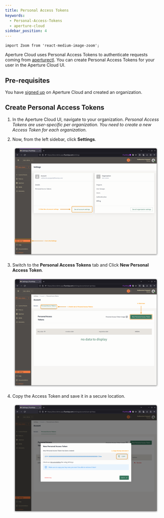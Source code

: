 ```yaml
---
title: Personal Access Tokens
keywords:
  - Personal-Access-Tokens
  - aperture-cloud
sidebar_position: 4
---
```


```mdx-code-block
import Zoom from 'react-medium-image-zoom';
```

Aperture Cloud uses Personal Access Tokens to authenticate requests coming from
[aperturectl][configure aperturectl]. You can create Personal Access Tokens for
your user in the Aperture Cloud UI.

## Pre-requisites

You have [signed up][sign-up] on Aperture Cloud and created an organization.

## Create Personal Access Tokens

1. In the Aperture Cloud UI, navigate to your organization. _Personal Access
   Tokens are user-specific per organization. You need to create a new Access
   Token for each organization._
2. Now, from the left sidebar, click **Settings**.

   ![Settings](./assets/personal-access-keys/settings.png)

3. Switch to the **Personal Access Tokens** tab and Click **New Personal Access
   Token**.

   ![Personal Access Tokens Tab](./assets/personal-access-keys/personal-access-token-tab.png)

4. Copy the Access Token and save it in a secure location.

   ![New Personal Access Token](./assets/personal-access-keys/new-personal-access-token.png)

[configure aperturectl]: /reference/aperture-cli/aperture-cli.md
[sign-up]: /reference/cloud-ui/sign-up.md
